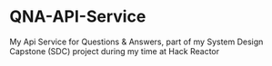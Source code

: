 # QNA-API-Service

My Api Service for Questions & Answers, part of my System Design Capstone (SDC) project during my time at Hack Reactor
